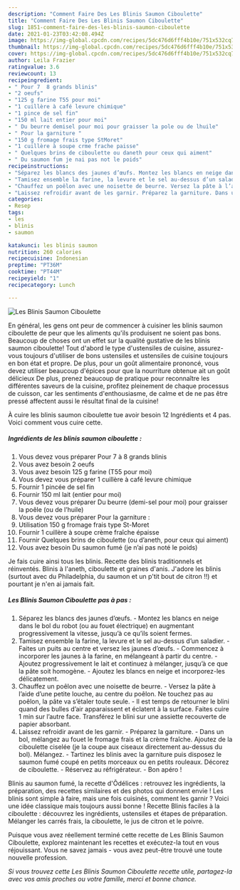 ```yaml
---
description: "Comment Faire Des Les Blinis Saumon Ciboulette"
title: "Comment Faire Des Les Blinis Saumon Ciboulette"
slug: 1851-comment-faire-des-les-blinis-saumon-ciboulette
date: 2021-01-23T03:42:08.494Z
image: https://img-global.cpcdn.com/recipes/5dc476d6fff4b10e/751x532cq70/les-blinis-saumon-ciboulette-photo-principale-de-la-recette.jpg
thumbnail: https://img-global.cpcdn.com/recipes/5dc476d6fff4b10e/751x532cq70/les-blinis-saumon-ciboulette-photo-principale-de-la-recette.jpg
cover: https://img-global.cpcdn.com/recipes/5dc476d6fff4b10e/751x532cq70/les-blinis-saumon-ciboulette-photo-principale-de-la-recette.jpg
author: Leila Frazier
ratingvalue: 3.6
reviewcount: 13
recipeingredient:
- " Pour 7  8 grands blinis"
- "2 oeufs"
- "125 g farine T55 pour moi"
- "1 cuillère à café levure chimique"
- "1 pince de sel fin"
- "150 ml lait entier pour moi"
- " Du beurre demisel pour moi pour graisser la pole ou de lhuile"
- " Pour la garniture "
- "150 g fromage frais type StMoret"
- "1 cuillère à soupe crme frache paisse"
- " Quelques brins de ciboulette ou daneth pour ceux qui aiment"
- " Du saumon fum je nai pas not le poids"
recipeinstructions:
- "Séparez les blancs des jaunes d’œufs. Montez les blancs en neige dans le bol du robot (ou au fouet électrique) en augmentant progressivement la vitesse, jusqu’à ce qu’ils soient fermes."
- "Tamisez ensemble la farine, la levure et le sel au-dessus d’un saladier. Faites un puits au centre et versez les jaunes d’œufs. Commencez à incorporer les jaunes à la farine, en mélangeant à partir du centre. Ajoutez progressivement le lait et continuez à mélanger, jusqu’à ce que la pâte soit homogène. Ajoutez les blancs en neige et incorporez-les délicatement."
- "Chauffez un poêlon avec une noisette de beurre. Versez la pâte à l’aide d’une petite louche, au centre du poêlon. Ne touchez pas au poêlon, la pâte va s’étaler toute seule. Il est temps de retourner le blini quand des bulles d’air apparaissent et éclatent à la surface. Faites cuire 1 min sur l’autre face. Transférez le blini sur une assiette recouverte de papier absorbant."
- "Laissez refroidir avant de les garnir. Préparez la garniture. Dans un bol, mélangez au fouet le fromage frais et la crème fraîche. Ajoutez de la ciboulette ciselée (je la coupe aux ciseaux directement au-dessus du bol). Mélangez. Tartinez les blinis avec la garniture puis disposez le saumon fumé coupé en petits morceaux ou en petits rouleaux. Décorez de ciboulette. Réservez au réfrigérateur. Bon apéro !"
categories:
- Resep
tags:
- les
- blinis
- saumon

katakunci: les blinis saumon 
nutrition: 260 calories
recipecuisine: Indonesian
preptime: "PT36M"
cooktime: "PT44M"
recipeyield: "1"
recipecategory: Lunch

---
```



![Les Blinis Saumon Ciboulette](https://img-global.cpcdn.com/recipes/5dc476d6fff4b10e/751x532cq70/les-blinis-saumon-ciboulette-photo-principale-de-la-recette.jpg)

En général, les gens ont peur de commencer à cuisiner les blinis saumon ciboulette de peur que les aliments qu'ils produisent ne soient pas bons. Beaucoup de choses ont un effet sur la qualité gustative de les blinis saumon ciboulette! Tout d'abord le type d'ustensiles de cuisine, assurez-vous toujours d'utiliser de bons ustensiles et ustensiles de cuisine toujours en bon état et propre. De plus, pour un goût alimentaire prononcé, vous devez utiliser beaucoup d'épices pour que la nourriture obtenue ait un goût délicieux De plus, prenez beaucoup de pratique pour reconnaître les différentes saveurs de la cuisine, profitez pleinement de chaque processus de cuisson, car les sentiments d'enthousiasme, de calme et de ne pas être pressé affectent aussi le résultat final de la cuisine!

<!--inarticleads1-->

À cuire les blinis saumon ciboulette tue avoir besoin 12 Ingrédients et 4 pas. Voici comment vous cuire cette.

##### Ingrédients de les blinis saumon ciboulette :

1. Vous devez vous préparer  Pour 7 à 8 grands blinis
1. Vous avez besoin 2 oeufs
1. Vous avez besoin 125 g farine (T55 pour moi)
1. Vous devez vous préparer 1 cuillère à café levure chimique
1. Fournir 1 pincée de sel fin
1. Fournir 150 ml lait (entier pour moi)
1. Vous devez vous préparer  Du beurre (demi-sel pour moi) pour graisser la poêle (ou de l’huile)
1. Vous devez vous préparer  Pour la garniture :
1. Utilisation 150 g fromage frais type St-Moret
1. Fournir 1 cuillère à soupe crème fraîche épaisse
1. Fournir  Quelques brins de ciboulette (ou d’aneth, pour ceux qui aiment)
1. Vous avez besoin  Du saumon fumé (je n’ai pas noté le poids)


Je fais cuire ainsi tous les blinis. Recette des blinis traditionnels et réinventés. Blinis à l&#39;aneth, ciboulette et graines d&#39;anis. J&#39;adore les blinis (surtout avec du Philadelphia, du saumon et un p&#39;tit bout de citron !!) et pourtant je n&#39;en ai jamais fait. 

<!--inarticleads2-->

##### Les Blinis Saumon Ciboulette pas à pas :

1. Séparez les blancs des jaunes d’œufs. - Montez les blancs en neige dans le bol du robot (ou au fouet électrique) en augmentant progressivement la vitesse, jusqu’à ce qu’ils soient fermes.
1. Tamisez ensemble la farine, la levure et le sel au-dessus d’un saladier. - Faites un puits au centre et versez les jaunes d’œufs. - Commencez à incorporer les jaunes à la farine, en mélangeant à partir du centre. - Ajoutez progressivement le lait et continuez à mélanger, jusqu’à ce que la pâte soit homogène. - Ajoutez les blancs en neige et incorporez-les délicatement.
1. Chauffez un poêlon avec une noisette de beurre. - Versez la pâte à l’aide d’une petite louche, au centre du poêlon. Ne touchez pas au poêlon, la pâte va s’étaler toute seule. - Il est temps de retourner le blini quand des bulles d’air apparaissent et éclatent à la surface. Faites cuire 1 min sur l’autre face. Transférez le blini sur une assiette recouverte de papier absorbant.
1. Laissez refroidir avant de les garnir. - Préparez la garniture. - Dans un bol, mélangez au fouet le fromage frais et la crème fraîche. Ajoutez de la ciboulette ciselée (je la coupe aux ciseaux directement au-dessus du bol). Mélangez. - Tartinez les blinis avec la garniture puis disposez le saumon fumé coupé en petits morceaux ou en petits rouleaux. Décorez de ciboulette. - Réservez au réfrigérateur. - Bon apéro !


Blinis au saumon fumé, la recette d&#39;Ôdélices : retrouvez les ingrédients, la préparation, des recettes similaires et des photos qui donnent envie ! Les blinis sont simple à faire, mais une fois cuisinés, comment les garnir ? Voici une idée classique mais toujours aussi bonne ! Recette Blinis faciles à la ciboulette : découvrez les ingrédients, ustensiles et étapes de préparation. Mélanger les carrés frais, la ciboulette, le jus de citron et le poivre. 

<!--inarticleads1-->

<p>
Puisque vous avez réellement terminé cette recette de Les Blinis Saumon Ciboulette, explorez maintenant les recettes et exécutez-la tout en vous réjouissant. Vous ne savez jamais - vous avez peut-être trouvé une toute nouvelle profession.
</p>

<p>
<i>Si vous trouvez cette Les Blinis Saumon Ciboulette recette utile, partagez-la avec vos amis proches ou votre famille, merci et bonne chance.</i>
</p>
